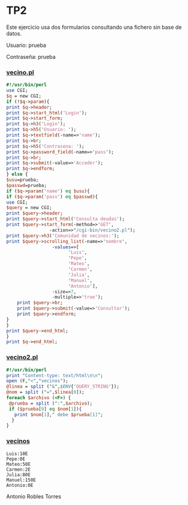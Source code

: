 # TP2

Este ejercicio usa dos formularios consultando una fichero sin base de datos.


Usuario: prueba


Contraseña: prueba


### [vecino.pl](https://github.com/Ansuan/TP2/blob/master/vecino.pl)
```perl
#!/usr/bin/perl
use CGI;
$q = new CGI;
if (!$q->param){
print $q->header;
print $q->start_html('Login');
print $q->start_form;
print $q->h3('Login');
print $q->h5('Usuario: ');
print $q->textfield(-name=>'name');
print $q->br;
print $q->h5('Contrasena: ');
print $q->password_field(-name=>'pass');
print $q->br;
print $q->submit(-value=>'Acceder');
print $q->endform;
} else {
$usu=prueba;
$passwd=prueba;
if ($q->param('name') eq $usu){
if ($q->param('pass') eq $passwd){ 
use CGI;
$query = new CGI;
print $query->header;
print $query->start_html('Consulta deudas');
print $query->start_form(-method=>'GET', 
    			-action=>"/cgi-bin/vecino2.pl");
print $query->h3('Comunidad de vecinos:');
print $query->scrolling_list(-name=>'nombre',
				 -values=>[
					   'Luis',
					   'Pepe',
					   'Mateo',
					   'Carmen',
					   'Julia',
					   'Manuel',
					   'Antonio'],
				 -size=>7,
				 -multiple=>'true');	
	print $query->br;
	print $query->submit(-value=>'Consultar');
	print $query->endform;
} 
}
print $query->end_html;
}
print $q->end_html;
```

### [vecino2.pl](https://github.com/Ansuan/TP2/blob/master/vecino2.pl)
```perl
#!/usr/bin/perl
print "Content-type: text/html\n\n";
open (F,"<","vecinos");
@linea = split ("&",$ENV{'QUERY_STRING'});
@nom = split ("=",$linea[0]);
foreach $archivo (<F>) {
 @prueba = split (":",$archivo);
 if ($prueba[0] eq $nom[1]){
   print $nom[1]," debe $prueba[1]";
  }
}
```

### [vecinos](https://github.com/Ansuan/TP2/blob/master/vecinos)
```plain
Luis:10E
Pepe:0E
Mateo:50E
Carmen:2E
Julia:80E
Manuel:150E
Antonio:0E
```

Antonio Robles Torres
